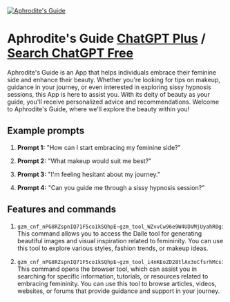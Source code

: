 
[![Aphrodite's Guide](https://files.oaiusercontent.com/file-dXR4DvHLCFR425SvQecIee3D?se=2123-10-17T17%3A59%3A49Z&sp=r&sv=2021-08-06&sr=b&rscc=max-age%3D31536000%2C%20immutable&rscd=attachment%3B%20filename%3Da52ddc61-b0ef-4ab3-ba3e-c13d80d8d433.png&sig=dsfbFkefWBleyKOHwrDWJ0Fupdh8AeBPyIh73K6PEro%3D)](https://chat.openai.com/g/g-mLfDyWcYp-aphrodite-s-guide)

# Aphrodite's Guide [ChatGPT Plus](https://chat.openai.com/g/g-mLfDyWcYp-aphrodite-s-guide) / [Search ChatGPT Free](https://gptcall.net/index.html#/?search=Aphrodite's%20Guide)

Aphrodite's Guide is an App that helps individuals embrace their feminine side and enhance their beauty. Whether you're looking for tips on makeup, guidance in your journey, or even interested in exploring sissy hypnosis sessions, this App is here to assist you. With its deity of beauty as your guide, you'll receive personalized advice and recommendations. Welcome to Aphrodite's Guide, where we'll explore the beauty within you!

## Example prompts

1. **Prompt 1:** "How can I start embracing my feminine side?"

2. **Prompt 2:** "What makeup would suit me best?"

3. **Prompt 3:** "I'm feeling hesitant about my journey."

4. **Prompt 4:** "Can you guide me through a sissy hypnosis session?"

## Features and commands

1. `gzm_cnf_nPG8RZspnIQ71F5co1kSQhpE~gzm_tool_WZvvCw96e9W4UDVMjUyahR0g`: This command allows you to access the Dalle tool for generating beautiful images and visual inspiration related to femininity. You can use this tool to explore various styles, fashion trends, or makeup ideas.

2. `gzm_cnf_nPG8RZspnIQ71F5co1kSQhpE~gzm_tool_i4nKEoZD28tlAx3oCfsrhMcs`: This command opens the browser tool, which can assist you in searching for specific information, tutorials, or resources related to embracing femininity. You can use this tool to browse articles, videos, websites, or forums that provide guidance and support in your journey.


